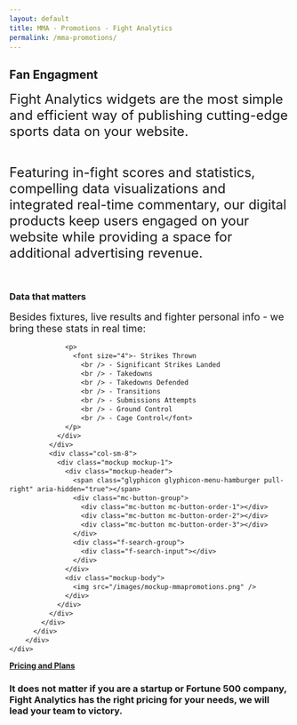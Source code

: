 ```yaml
---
layout: default
title: MMA - Promotions - Fight Analytics
permalink: /mma-promotions/
---
```


<article id="page" class="page jumbotron">
  <div class="container">
    <div class="row">
      <div class="col-md-12">
        <div class="text-container col-md-8">
          <h1>Fan Engagment</h1>
        </div>
      </div>
    </div>
  </div>
</article>

<section class="products section">
  <article>
    <div class="container">
      <section class="features section">
        <div class="row">
          <div class="col-md-12">
            <div class="text-container">
              <p>
                <font size="5">Fight Analytics widgets are the most simple and efficient way of publishing cutting-edge sports data on your website.</font>
              </p><br />
              <p>
                <font size="5">Featuring in-fight scores and statistics, compelling data visualizations and integrated real-time commentary, our digital products keep users engaged on your website while providing a space for additional advertising revenue.</font>
              </p><br />
            </div>
          </div>
        </div>
        <div class="row product-item">
          <div class="card-lg">
            <div class="container">
              <div class="text text-1">
                <div class="text-container col-sm-4">
                  <h3>Data that matters</h3>
                  <p>
                    <font size="4">Besides fixtures, live results and fighter personal info - we bring these stats in real time:</font>
                  </p>

                  <p>
                    <font size="4">- Strikes Thrown
                      <br /> - Significant Strikes Landed
                      <br /> - Takedowns
                      <br /> - Takedowns Defended
                      <br /> - Transitions
                      <br /> - Submissions Attempts
                      <br /> - Ground Control
                      <br /> - Cage Control</font>
                  </p>
                </div>
              </div>
              <div class="col-sm-8">
                <div class="mockup mockup-1">
                  <div class="mockup-header">
                    <span class="glyphicon glyphicon-menu-hamburger pull-right" aria-hidden="true"></span>
                    <div class="mc-button-group">
                      <div class="mc-button mc-button-order-1"></div>
                      <div class="mc-button mc-button-order-2"></div>
                      <div class="mc-button mc-button-order-3"></div>
                    </div>
                    <div class="f-search-group">
                      <div class="f-search-input"></div>
                    </div>
                  </div>
                  <div class="mockup-body">
                    <img src="/images/mockup-mmapromotions.png" />
                  </div>
                </div>
              </div>
            </div>
          </div>
        </div>
    </div>
  </article>
  </section>
</section>

<div class="well well-lg">
  <div class="container">
    <a href="/pricing" class="btn btn-primary btn-lg"><strong>Pricing and Plans</strong></a>
    <h3>It does not matter if you are a startup or Fortune 500 company, Fight Analytics has the right pricing for your needs, we will lead your team to victory.</h3>
  </div>
</div>
